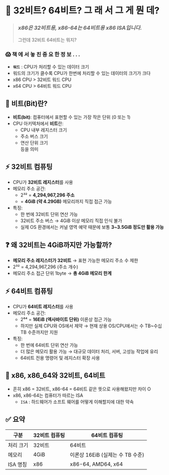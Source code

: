 # 🤔 32비트? 64비트? 그 래 서 그 게 뭔 데?

> ### _x86은 32비트용, x86-64는 64비트용 x86 ISA입니다._
>
> 그런데 32비트 64비트는 뭐지?

### 😱 책 에 서 놓 친 중 요 한 정 보 . . .

- **`워드`** : CPU가 처리할 수 있는 데이터 크기
- 워드의 크기가 클수록 CPU가 한번에 처리할 수 있는 데이터의 크기가 크다
- x86 CPU > 32비트 워드 CPU
- x64 CPU > 64비트 워드 CPU

## 📌 비트(Bit)란?

- **비트(bit)**: 컴퓨터에서 표현할 수 있는 가장 작은 단위 (0 또는 1)
- CPU 아키텍처에서 **비트**란:
  - CPU 내부 레지스터 크기
  - 주소 버스 크기
  - 연산 단위 크기  
    등을 의미

## ⚡ 32비트 컴퓨팅

- CPU가 **32비트 레지스터**를 사용
- 메모리 주소 공간:
  - 2³² = **4,294,967,296 주소**
  - = **4GiB (약 4.29GB)** 메모리까지 직접 접근 가능
- 특징:
  - 한 번에 32비트 단위 연산 가능
  - 32비트 주소 버스 → 4GiB 이상 메모리 직접 인식 불가
  - 실제 OS 환경에서는 커널 영역 예약 때문에 보통 **3~3.5GiB 정도만 활용 가능**

## ❓ 왜 32비트는 4GiB까지만 가능할까?

- **메모리 주소 레지스터가 32비트** → 표현 가능한 메모리 주소 수 제한
- 2³² = 4,294,967,296 (주소 개수)
- 메모리 주소 접근 단위 1byte → **총 4GiB 메모리 한계**

## ⚡ 64비트 컴퓨팅

- CPU가 **64비트 레지스터**를 사용
- 메모리 주소 공간:
  - 2⁶⁴ = **16EiB (엑사바이트 단위)** 이론상 접근 가능
  - 하지만 실제 CPU와 OS에서 제약 → 현재 상용 OS/CPU에서는 수 TB~수십 TB 수준까지만 지원
- 특징:
  - 한 번에 64비트 단위 연산 가능
  - 더 많은 메모리 활용 가능 → 대규모 데이터 처리, 서버, 고성능 작업에 유리
  - 64비트 전용 명령어 및 레지스터 확장 사용

## 👀 x86, x86_64와 32비트, 64비트

- 흔히 x86 = 32비트, x86-64 = 64비트 같은 뜻으로 사용해왔지만 차이 O
- x86, x86-64는 컴퓨터가 따르는 ISA
  - `ISA` : 하드웨어가 소프트 웨어를 어떻게 이해할지에 대한 약속

## ✅ 요약

| 구분      | 32비트 컴퓨팅 | 64비트 컴퓨팅                    |
| --------- | ------------- | -------------------------------- |
| 처리 크기 | 32비트        | 64비트                           |
| 메모리    | 4GiB          | 이론상 16EiB (실제는 수 TB 수준) |
| ISA 명칭  | x86           | x86-64, AMD64, x64               |
